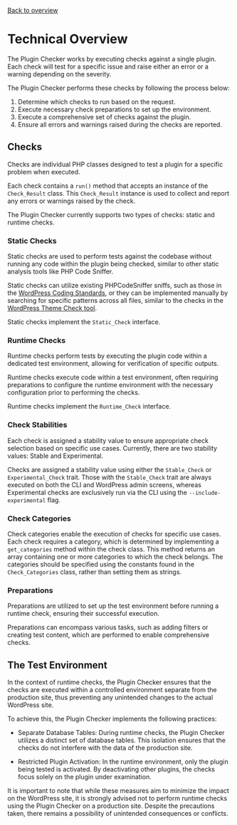 [Back to overview](./README.md)

# Technical Overview

The Plugin Checker works by executing checks against a single plugin. Each check will test for a specific issue and raise either an error or a warning depending on the severity.

The Plugin Checker performs these checks by following the process below:

1. Determine which checks to run based on the request.
2. Execute necessary check preparations to set up the environment.
3. Execute a comprehensive set of checks against the plugin.
4. Ensure all errors and warnings raised during the checks are reported.


## Checks
Checks are individual PHP classes designed to test a plugin for a specific problem when executed.

Each check contains a `run()` method that accepts an instance of the `Check_Result` class. This `Check_Result` instance is used to collect and report any errors or warnings raised by the check.

The Plugin Checker currently supports two types of checks: static and runtime checks.

### Static Checks

Static checks are used to perform tests against the codebase without running any code within the plugin being checked, similar to other static analysis tools like PHP Code Sniffer.

Static checks can utilize existing PHPCodeSniffer sniffs, such as those in the [WordPress Coding Standards](https://github.com/WordPress/WordPress-Coding-Standards), or they can be implemented manually by searching for specific patterns across all files, similar to the checks in the [WordPress Theme Check tool](https://github.com/WordPress/theme-check).

Static checks implement the `Static_Check` interface.

### Runtime Checks

Runtime checks perform tests by executing the plugin code within a dedicated test environment, allowing for verification of specific outputs.

Runtime checks execute code within a test environment, often requiring preparations to configure the runtime environment with the necessary configuration prior to performing the checks.

Runtime checks implement the `Runtime_Check` interface.

### Check Stabilities

Each check is assigned a stability value to ensure appropriate check selection based on specific use cases. Currently, there are two stability values: Stable and Experimental.

Checks are assigned a stability value using either the `Stable_Check` or `Experimental_Check` trait. Those with the `Stable_Check` trait are always executed on both the CLI and WordPress admin screens, whereas Experimental checks are exclusively run via the CLI using the `--include-experimental` flag.

### Check Categories

Check categories enable the execution of checks for specific use cases. Each check requires a category, which is determined by implementing a `get_categories` method within the check class. This method returns an array containing one or more categories to which the check belongs. The categories should be specified using the constants found in the `Check_Categories` class, rather than setting them as strings.

### Preparations

Preparations are utilized to set up the test environment before running a runtime check, ensuring their successful execution.

Preparations can encompass various tasks, such as adding filters or creating test content, which are performed to enable comprehensive checks.

## The Test Environment

In the context of runtime checks, the Plugin Checker ensures that the checks are executed within a controlled environment separate from the production site, thus preventing any unintended changes to the actual WordPress site.

To achieve this, the Plugin Checker implements the following practices:

* Separate Database Tables: During runtime checks, the Plugin Checker utilizes a distinct set of database tables. This isolation ensures that the checks do not interfere with the data of the production site.

* Restricted Plugin Activation: In the runtime environment, only the plugin being tested is activated. By deactivating other plugins, the checks focus solely on the plugin under examination.

It is important to note that while these measures aim to minimize the impact on the WordPress site, it is strongly advised not to perform runtime checks using the Plugin Checker on a production site. Despite the precautions taken, there remains a possibility of unintended consequences or conflicts.
